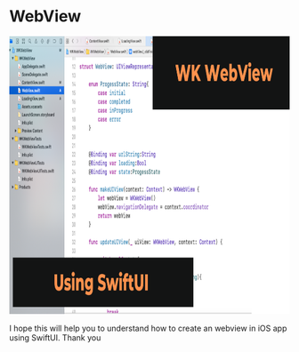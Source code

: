 # WebView


<img src="webview.png" width="800" height="500">


I hope this will help you to understand how to create an webview in iOS app using SwiftUI. Thank you
